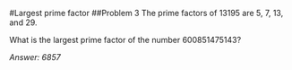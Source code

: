#Largest prime factor
##Problem 3
The prime factors of 13195 are 5, 7, 13, and 29.

What is the largest prime factor of the number 600851475143?

*Answer: 6857*